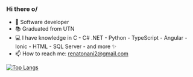 ### Hi there o/

- 🌱 Software developer
- 📚 Graduated from UTN
- 💻 I have knowledge in C - C# .NET - Python - TypeScript - Angular - Ionic - HTML - SQL Server - and more ✨
- 📫 How to reach me: renatonani2@gmail.com
  
[![Top Langs](https://github-readme-stats.vercel.app/api/top-langs/?username=renatonani&layout=pie)](https://github.com/anuraghazra/github-readme-stats)
<!--
**renatonani/renatonani** is a ✨ _special_ ✨ repository because its `README.md` (this file) appears on your GitHub profile.

Here are some ideas to get you started:

- 🔭 I’m currently working on ...
- 🌱 I’m currently learning ...
- 👯 I’m looking to collaborate on ...
- 🤔 I’m looking for help with ...
- 💬 Ask me about ...
- 📫 How to reach me: ...
- 😄 Pronouns: ...
- ⚡ Fun fact: ...
-->
